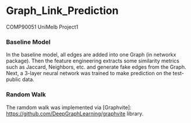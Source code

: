 # Graph_Link_Prediction
COMP90051 UniMelb Project1

### Baseline Model

In the baseline model, all edges are added into one Graph (in networkx package). Then the feature engineering extracts some similarity metrics such as Jaccard, Neighbors, etc. and generate fake edges from the Graph. Next, a 3-layer neural network was trained to make prediction on the test-public data. 


### Random Walk

The ramdom walk was implemented via [Graphvite]: https://github.com/DeepGraphLearning/graphvite library. 
